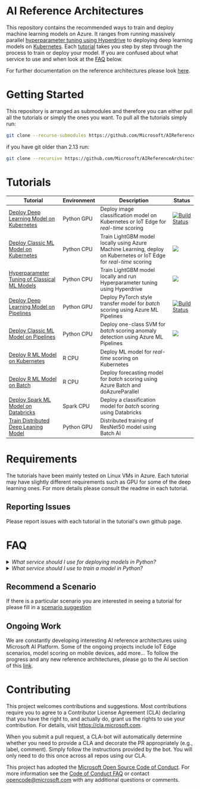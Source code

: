 # AI Reference Architectures
This repository contains the recommended ways to train and deploy machine learning models on Azure. It ranges from running massively parallel [hyperparameter tuning using Hyperdrive](https://github.com/Microsoft/MLHyperparameterTuning) to deploying deep learning models on [Kubernetes](https://github.com/Microsoft/AKSDeploymentTutorialAML). Each [tutorial](#tutorials) takes you step by step through the process to train or deploy your model. If you are confused about what service to use and when look at the [FAQ](#faq) below.  

For further documentation on the reference architectures please look [here](https://docs.microsoft.com/en-us/azure/architecture/reference-architectures/).

# Getting Started
This repository is arranged as submodules and therefore you can either pull all the tutorials or simply the ones you want. 
To pull all the tutorials simply run:

```bash
git clone --recurse-submodules https://github.com/Microsoft/AIReferenceArchitectures.git
```

if you have git older than 2.13 run:

```bash
git clone --recursive https://github.com/Microsoft/AIReferenceArchitectures.git
```

# Tutorials <a name="tutorials"></a>
| Tutorial                                     | Environment | Description                                                                       | Status                                                                                                                                                                                                                                                                                                              |
|----------------------------------------------|-------------|-----------------------------------------------------------------------------------|---------------------------------------------------------------------------------------------------------------------------------------------------------------------------------------------------------------------------------------------------------------------------------------------------------------------|
| [Deploy Deep Learning Model on Kubernetes](https://github.com/Microsoft/AKSDeploymentTutorialAML)    				   | Python GPU  | Deploy image classification model on Kubernetes or IoT Edge for _real-time_ scoring             | [![Build Status](https://dev.azure.com/customai/AKSDeploymentTutorialAML/_apis/build/status/Microsoft.AKSDeploymentTutorialAML?branchName=master)](https://dev.azure.com/customai/AKSDeploymentTutorialAML/_build/latest?definitionId=11&branchName=master)                                                         |
| [Deploy Classic ML Model on Kubernetes](https://github.com/Microsoft/MLAKSDeployAML)       						   | Python CPU  | Train LightGBM model locally using Azure Machine Learning, deploy on Kubernetes or IoT Edge for _real-time_ scoring                         | ![](https://dev.azure.com/customai/MLAKSDeployAMLPipeline/_apis/build/status/Microsoft.MLAKSDeployAML?branchName=master)                                                                                                                                                                                            |
| [Hyperparameter Tuning of Classical ML Models](https://github.com/Microsoft/MLHyperparameterTuning) 				   | Python CPU  | Train LightGBM model locally and run Hyperparameter tuning using Hyperdrive                            | ![](https://dev.azure.com/customai/MLHyperparameterTuningPipeline/_apis/build/status/Microsoft.MLHyperparameterTuning?branchName=master)                                                                                                                                                                            |
| [Deploy Deep Learning Model on Pipelines](https://github.com/Azure/Batch-Scoring-Deep-Learning-Models-With-AML)      | Python GPU  | Deploy PyTorch style transfer model for _batch_ scoring using Azure ML Pipelines            | [![Build Status](https://dev.azure.com/customai/BatchScoringDeepLearningModelsWithAMLPipeline/_apis/build/status/Azure.Batch-Scoring-Deep-Learning-Models-With-AML?branchName=master)](https://dev.azure.com/customai/BatchScoringDeepLearningModelsWithAMLPipeline/_build/latest?definitionId=9&branchName=master) |
| [Deploy Classic ML Model on Pipelines](https://github.com/Microsoft/AMLBatchScoringPipeline)         				   | Python CPU  | Deploy one-class SVM for _batch_ scoring anomaly detection using Azure ML Pipelines | ![](https://dev.azure.com/customai/AMLBatchScoringPipeline/_apis/build/status/Microsoft.AMLBatchScoringPipeline?branchName=master)                                                                                                                                                                                  |
| [Deploy R ML Model on Kubernetes](https://github.com/Azure/RealtimeRDeployment)         							   | R CPU       | Deploy ML model for _real-time_ scoring on Kubernetes |  |
| [Deploy R ML Model on Batch](https://github.com/Azure/RBatchScoring)         										   | R CPU       | Deploy forecasting model for _batch_ scoring using Azure Batch and doAzureParallel |  | 
| [Deploy Spark ML Model on Databricks](https://github.com/Azure/BatchSparkScoringPredictiveMaintenance)         	   | Spark CPU   | Deploy a classification model for _batch_ scoring using Databricks |                                                                                                                                                                                 |
| [Train Distributed Deep Leaning Model](https://github.com/Azure/DistributedDeepLearning/)         				   | Python GPU  | Distributed training of ResNet50 model using Batch AI |                                                                                                                                                                                  |

# Requirements
The tutorials have been mainly tested on Linux VMs in Azure. Each tutorial may have slightly different requirements such as GPU for some of the deep learning ones. For more details please consult the readme in each tutorial.

## Reporting Issues
Please report issues with each tutorial in the tutorial's own github page.


# FAQ <a name="faq"></a> 
<details>
<summary><em>What service should I use for deploying models in Python? </em></summary>
<p align="center">
  <img width="800" src="images/decision_python_scoring.png">
</p>

When deploying ML models in Python there are two core questions. The first is will it be real time and whether the model is a deep learning model. For deploying deep learning models that require real time we recommend Azure Kubernetes Services (AKS) with GPUs. For a tutorial on how to do that look at [AKS w/GPU](https://github.com/Microsoft/AKSDeploymentTutorialAML). For deploying deep learning models for batch scoring we recommend using AzureML pipelines with GPUs, for a tutorial on how to do that look [AzureML Pipelines w/GPU](https://github.com/Azure/Batch-Scoring-Deep-Learning-Models-With-AML). For non deep learning models we recommend you use the same services but without GPUs. For a tutorial on deploying classical ML models for real time scoring look [AKS](https://github.com/Microsoft/MLAKSDeployAML) and for batch scoring [AzureML Pipelines](https://github.com/Microsoft/AMLBatchScoringPipeline)

</details>

<details>
<summary><em>What service should I use to train a model in Python? </em></summary>
<p align="center">
  <img width="800" src="images/python_training_diag.png">
</p>

There are many options for training ML models in Python on Azure. The most straight forward way is to train your model on a [DSVM](https://azure.microsoft.com/en-us/services/virtual-machines/data-science-virtual-machines/). You can either do this in local model straight on the VM or through attaching it in AzureML as a compute target. If you want to have AzureML manage the compute for you and scale it up and down based on whether jobs are waiting in the queue then you should AzureML Compute. 

Now if you are going to run multiple jobs for hyperparameter tuning or other purposes then we would recommend using [Hyperdrive](https://docs.microsoft.com/en-us/azure/machine-learning/service/how-to-tune-hyperparameters), [Azure automated ML](https://docs.microsoft.com/en-us/azure/machine-learning/service/concept-automated-ml) or AzureML Compute dependent on your requirements.
For a tutorial on how to use Hyperdrive go [here](https://github.com/Microsoft/MLHyperparameterTuning).

</details>

## Recommend a Scenario
If there is a particular scenario you are interested in seeing a tutorial for please fill in a [scenario suggestion](https://github.com/Microsoft/AIReferenceArchitectures/issues/new?assignees=&labels=&template=scenario_request.md&title=%5BSCENARIO%5D)

## Ongoing Work
We are constantly developing interesting AI reference architectures using Microsoft AI Platform. Some of the ongoing projects include IoT Edge scenarios, model scoring on mobile devices, add more... To follow the progress and any new reference architectures, please go to the AI section of this [link](https://docs.microsoft.com/en-us/azure/architecture/reference-architectures/).

# Contributing

This project welcomes contributions and suggestions.  Most contributions require you to agree to a
Contributor License Agreement (CLA) declaring that you have the right to, and actually do, grant us
the rights to use your contribution. For details, visit https://cla.microsoft.com.

When you submit a pull request, a CLA-bot will automatically determine whether you need to provide
a CLA and decorate the PR appropriately (e.g., label, comment). Simply follow the instructions
provided by the bot. You will only need to do this once across all repos using our CLA.

This project has adopted the [Microsoft Open Source Code of Conduct](https://opensource.microsoft.com/codeofconduct/).
For more information see the [Code of Conduct FAQ](https://opensource.microsoft.com/codeofconduct/faq/) or
contact [opencode@microsoft.com](mailto:opencode@microsoft.com) with any additional questions or comments.
